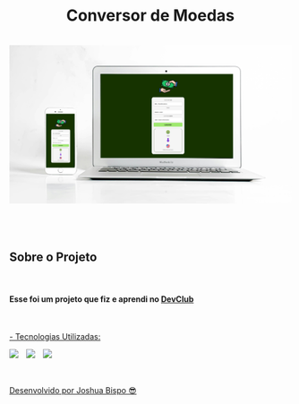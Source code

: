 <h1 align="center">Conversor de Moedas</h1>
<br>
<div align="center">
  <img width="750px" src="https://github.com/joshuabispo/projeto-conversor-de-moedas/blob/master/img/Mockup%20-%20Conversor%20de%20Moedas.png"/>
</div>
<br>
<br>
<br>
<h2>Sobre o Projeto</h2>
<br>
<h4>Esse foi um projeto que fiz e aprendi no <a href="https://rodolfomori.com.br/devclub">DevClub</h4>
<br>
<p>- Tecnologias Utilizadas:</p>
<img align="left" width="30px" src="https://cdn.jsdelivr.net/gh/devicons/devicon@latest/icons/html5/html5-original-wordmark.svg" />
<img align="left" width="30px" src="https://cdn.jsdelivr.net/gh/devicons/devicon@latest/icons/css3/css3-original-wordmark.svg" />
<img align="left" width="30px" src="https://cdn.jsdelivr.net/gh/devicons/devicon@latest/icons/javascript/javascript-original.svg" />
<br>
<br>      
<br>      
<p>Desenvolvido por Joshua Bispo 😎</p>
